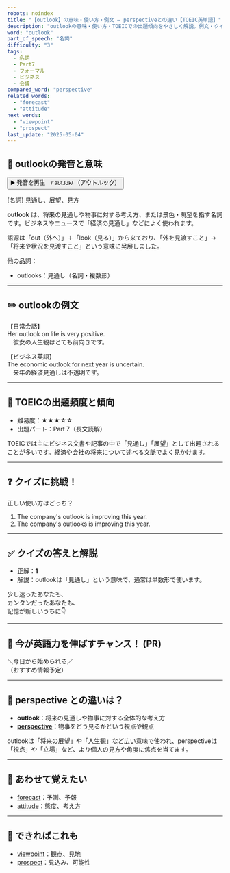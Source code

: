 ```yaml
---
robots: noindex
title: "【outlook】の意味・使い方・例文 ― perspectiveとの違い【TOEIC英単語】"
description: "outlookの意味・使い方・TOEICでの出題傾向をやさしく解説。例文・クイズ付きでperspectiveとの違いもわかりやすく学べます。"
word: "outlook"
part_of_speech: "名詞"
difficulty: "3"
tags:
  - 名詞
  - Part7
  - フォーマル
  - ビジネス
  - 会議
compared_word: "perspective"
related_words:
  - "forecast"
  - "attitude"
next_words:
  - "viewpoint"
  - "prospect"
last_update: "2025-05-04"
---
```


## 🔰 outlookの発音と意味

<button class="play-audio" onclick="playTTS('outlook')">
  <span class="play-audio-main">
    ▶️ 発音を再生　/ˈaʊt.lʊk/
  </span>
  <span class="play-audio-sub">
    （アウトルック）
  </span>
</button>

[名詞] 見通し、展望、見方

**outlook** は、将来の見通しや物事に対する考え方、または景色・眺望を指す名詞です。ビジネスやニュースで「経済の見通し」などによく使われます。

語源は「out（外へ）」＋「look（見る）」から来ており、「外を見渡すこと」→「将来や状況を見渡すこと」という意味に発展しました。

他の品詞：  
- outlooks：見通し（名詞・複数形）

---

## ✏️ outlookの例文

【日常会話】  
Her outlook on life is very positive.  
　彼女の人生観はとても前向きです。

【ビジネス英語】  
The economic outlook for next year is uncertain.  
　来年の経済見通しは不透明です。

---

## 🎯 TOEICの出題頻度と傾向

- 難易度：★★★☆☆
- 出題パート：Part 7（長文読解）

TOEICでは主にビジネス文書や記事の中で「見通し」「展望」として出題されることが多いです。経済や会社の将来について述べる文脈でよく見かけます。

---

## ❓ クイズに挑戦！

正しい使い方はどっち？

1. The company's outlook is improving this year.  
2. The company's outlooks is improving this year.

---

## ✅ クイズの答えと解説

- 正解：**1**
- 解説：outlookは「見通し」という意味で、通常は単数形で使います。

少し迷ったあなたも、  
カンタンだったあなたも、  
記憶が新しいうちに👇️

---

## 🚀 今が英語力を伸ばすチャンス！ (PR)

<div class="info-center">
＼今日から始められる／<br>  
（おすすめ情報予定）
</div>

---

## 🤔  perspective との違いは？

- **outlook**：将来の見通しや物事に対する全体的な考え方
- **[perspective](/perspective)**：物事をどう見るかという視点や観点

outlookは「将来の展望」や「人生観」など広い意味で使われ、perspectiveは「視点」や「立場」など、より個人の見方や角度に焦点を当てます。

---

## 🧩 あわせて覚えたい

- [forecast](/forecast)：予測、予報
- [attitude](/attitude)：態度、考え方

---

## 📖 できればこれも

- [viewpoint](/viewpoint)：観点、見地
- [prospect](/prospect)：見込み、可能性

<!-- cvid: aid45_bid10 -->
